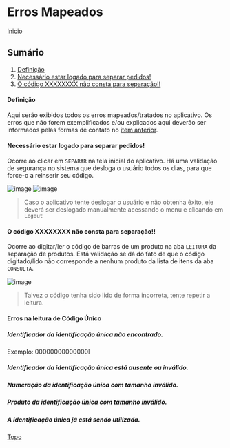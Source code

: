 # Erros Mapeados

[Inicio](https://github.com/peedroca/documentations/blob/master/Pick%20'n'%20Go/home.md#pick-n-go)

## Sumário

1. [Definição](https://github.com/peedroca/documentations/new/master/Pick%20'n'%20Go#defini%C3%A7%C3%A3o)
2. [Necessário estar logado para separar pedidos!](https://github.com/peedroca/documentations/blob/master/Pick%20'n'%20Go/errosMapeados.md#necess%C3%A1rio-estar-logado-para-separar-pedidos)
3. [O código XXXXXXXX não consta para separação!!](https://github.com/peedroca/documentations/blob/master/Pick%20'n'%20Go/errosMapeados.md#o-c%C3%B3digo-xxxxxxxx-n%C3%A3o-consta-para-separa%C3%A7%C3%A3o)

#### Definição

Aqui serão exibidos todos os erros mapeados/tratados no aplicativo. Os erros que não forem exemplificados e/ou explicados aqui deverão ser informados pelas formas de contato no [item anterior](https://github.com/peedroca/documentations/blob/master/Pick%20'n'%20Go/sobre.md#sobre).

#### Necessário estar logado para separar pedidos!

Ocorre ao clicar em `SEPARAR` na tela inicial do aplicativo. Há uma validação de segurança no sistema que desloga o usuário todos os dias, para que force-o a reinserir seu código. 

![image](http://hunes.com.br/imagens/mobile/pickngo/027.png)
![image](http://hunes.com.br/imagens/mobile/pickngo/028.png)
>Caso o aplicativo tente deslogar o usuário e não obtenha êxito, ele deverá ser deslogado manualmente acessando o menu e clicando em `Logout`

#### O código XXXXXXXX não consta para separação!!

Ocorre ao digitar/ler o código de barras de um produto na aba `LEITURA` da separação de produtos. Está validação se dá do fato de que o código digitado/lido não corresponde a nenhum produto da lista de itens da aba `CONSULTA`.

![image](http://hunes.com.br/imagens/mobile/pickngo/029.png)
> Talvez o código tenha sido lido de forma incorreta, tente repetir a leitura.

#### Erros na leitura de Código Único

##### Identificador da identificação única não encontrado.

Exemplo: 00000000000000l

##### Identificador da identificação única está ausente ou inválido.

##### Numeração da identificação única com tamanho inválido.

##### Produto da identificação única com tamanho inválido.

##### A identificação única já está sendo utilizada.

[Topo](https://github.com/peedroca/documentations/blob/master/Pick%20'n'%20Go/errosMapeados.md#erros-mapeados)
